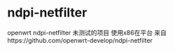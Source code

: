 # ndpi-netfilter
openwrt ndpi-netfilter
未测试的项目 使用x86在平台
来自https://github.com/openwrt-develop/ndpi-netfilter
